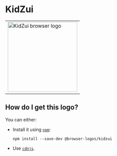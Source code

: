# KidZui

<table>
    <tr height=230>
        <td>
            <a href="https://github.com/alrra/browser-logos/tree/1efe43e7de9666f3e0c2b013456bcc4e5d6749aa/src/archive/kidzui">
                <img width=220 src="https://raw.githubusercontent.com/alrra/browser-logos/1efe43e7de9666f3e0c2b013456bcc4e5d6749aa/src/archive/kidzui/kidzui_512x512.png" alt="KidZui browser logo">
            </a>
        </td>
    </tr>
</table>

## How do I get this logo?

You can either:

* Install it using [`npm`][npm]:

  `npm install --save-dev @browser-logos/kidzui`

* Use [`cdnjs`][cdnjs].

<!-- Link labels: -->

[cdnjs]: https://cdnjs.com/libraries/browser-logos
[npm]: https://www.npmjs.com/
